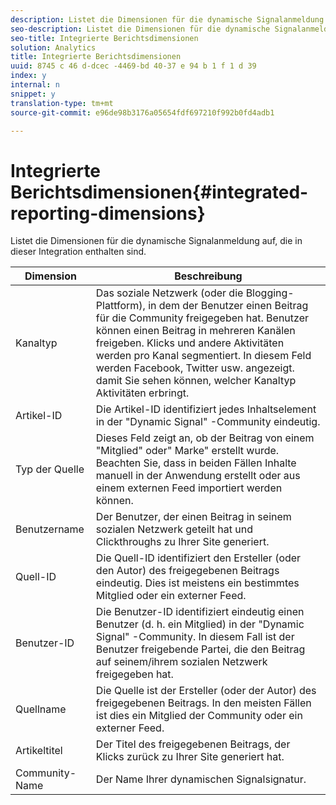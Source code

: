 ```yaml
---
description: Listet die Dimensionen für die dynamische Signalanmeldung auf, die in dieser Integration enthalten sind.
seo-description: Listet die Dimensionen für die dynamische Signalanmeldung auf, die in dieser Integration enthalten sind.
seo-title: Integrierte Berichtsdimensionen
solution: Analytics
title: Integrierte Berichtsdimensionen
uuid: 8745 c 46 d-dcec -4469-bd 40-37 e 94 b 1 f 1 d 39
index: y
internal: n
snippet: y
translation-type: tm+mt
source-git-commit: e96de98b3176a05654fdf697210f992b0fd4adb1

---
```



# Integrierte Berichtsdimensionen{#integrated-reporting-dimensions}

Listet die Dimensionen für die dynamische Signalanmeldung auf, die in dieser Integration enthalten sind.

| Dimension | Beschreibung |
|---|---|
| Kanaltyp | Das soziale Netzwerk (oder die Blogging-Plattform), in dem der Benutzer einen Beitrag für die Community freigegeben hat. Benutzer können einen Beitrag in mehreren Kanälen freigeben. Klicks und andere Aktivitäten werden pro Kanal segmentiert. In diesem Feld werden Facebook, Twitter usw. angezeigt. damit Sie sehen können, welcher Kanaltyp Aktivitäten erbringt. |
| Artikel-ID | Die Artikel-ID identifiziert jedes Inhaltselement in der "Dynamic Signal" -Community eindeutig. |
| Typ der Quelle | Dieses Feld zeigt an, ob der Beitrag von einem "Mitglied" oder" Marke" erstellt wurde. Beachten Sie, dass in beiden Fällen Inhalte manuell in der Anwendung erstellt oder aus einem externen Feed importiert werden können. |
| Benutzername | Der Benutzer, der einen Beitrag in seinem sozialen Netzwerk geteilt hat und Clickthroughs zu Ihrer Site generiert. |
| Quell-ID | Die Quell-ID identifiziert den Ersteller (oder den Autor) des freigegebenen Beitrags eindeutig. Dies ist meistens ein bestimmtes Mitglied oder ein externer Feed. |
| Benutzer-ID | Die Benutzer-ID identifiziert eindeutig einen Benutzer (d. h. ein Mitglied) in der "Dynamic Signal" -Community. In diesem Fall ist der Benutzer freigebende Partei, die den Beitrag auf seinem/ihrem sozialen Netzwerk freigegeben hat. |
| Quellname | Die Quelle ist der Ersteller (oder der Autor) des freigegebenen Beitrags. In den meisten Fällen ist dies ein Mitglied der Community oder ein externer Feed. |
| Artikeltitel | Der Titel des freigegebenen Beitrags, der Klicks zurück zu Ihrer Site generiert hat. |
| Community-Name | Der Name Ihrer dynamischen Signalsignatur. |

